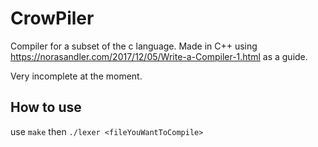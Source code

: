# CrowPiler

Compiler for a subset of the c language. 
Made in C++ using https://norasandler.com/2017/12/05/Write-a-Compiler-1.html as a guide.

Very incomplete at the moment.

## How to use
use 
`make` 
then 
`./lexer <fileYouWantToCompile>`